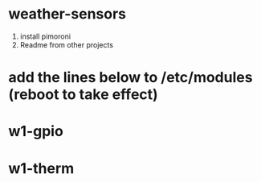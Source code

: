 # weather-sensors

1. install pimoroni
1. Readme from other projects

# add the lines below to /etc/modules (reboot to take effect)
# w1-gpio
# w1-therm
